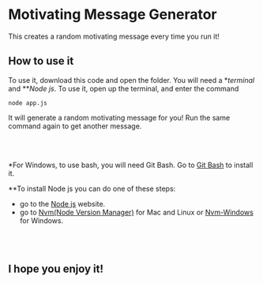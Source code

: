 # Motivating Message Generator

  

This creates a random motivating message every time you run it!

  

## How to use it

  

To use it, download this code and open the folder. You will need a **terminal* and ***Node js*.  To use it, open up the terminal, and enter the command
```
node app.js
```
It will generate a random motivating message for you!  Run the same command again to get another message.

<br><br>


*For Windows, to use bash, you will need Git Bash.  Go to [Git Bash](https://gitforwindows.org/) to install it.

**To install Node js you can do one of these steps:
* go to the [Node js](https://nodejs.org/) website. 
* go to [Nvm(Node Version Manager)](https://github.com/nvm-sh/nvm) for Mac and Linux or [Nvm-Windows](https://github.com/coreybutler/nvm-windows) for Windows.

<br><br>

## I hope you enjoy it!